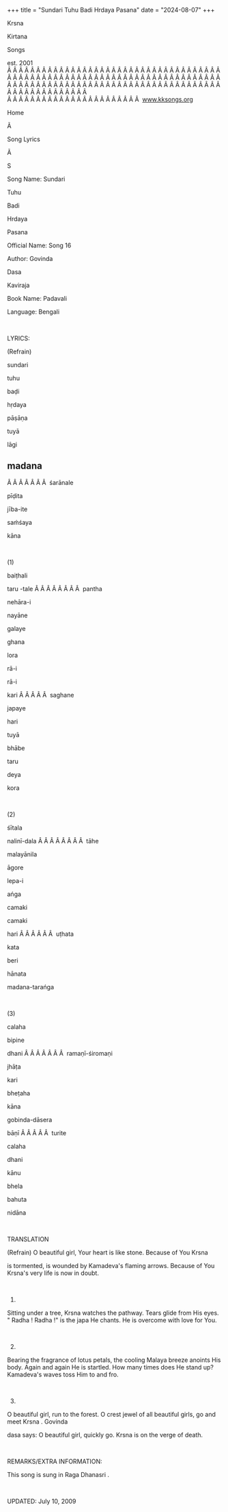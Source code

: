 +++ 
title = "Sundari Tuhu Badi Hrdaya Pasana"
date = "2024-08-07"
+++

Krsna
 
Kirtana
 
Songs

est. 2001
Â Â Â Â Â Â Â Â Â Â Â Â Â Â Â Â Â Â Â Â Â Â Â Â Â Â Â Â Â Â Â Â Â Â Â Â Â Â Â Â Â Â Â Â Â Â Â Â Â Â Â Â Â Â Â Â Â Â Â Â Â Â Â Â Â Â Â Â Â Â Â Â Â Â Â Â Â Â Â Â Â Â Â Â Â Â Â Â Â Â Â Â Â Â Â Â Â Â Â Â Â Â Â Â Â Â Â Â Â Â Â Â Â Â Â Â Â Â Â Â Â Â Â Â Â  
Â Â Â Â Â Â Â Â Â Â Â Â Â Â Â Â Â Â Â Â Â Â Â  
www.kksongs.org








Home


Ã 
 
Song Lyrics
 
Ã 
 
S


Song Name: 
Sundari
 
Tuhu
 
Badi
 
Hrdaya


Pasana


Official Name: Song 16


Author: 
Govinda
 
Dasa
 
Kaviraja


Book Name: 
Padavali


Language: 
Bengali


 


LYRICS:


(Refrain)


sundari
 
tuhu
 
baḍi


hṛdaya
 
pāṣāṇa


tuyā
 
lāgi
 
madana
-
Â Â Â Â Â Â Â  
śarānale
 
pīḍita


jība-ite
 
saḿśaya
 
kāna


 


(1)


baiṭhali
 
taru
-tale
Â Â Â Â Â Â Â Â  
pantha
 
nehāra-i


nayāne
 
galaye
 
ghana
 
lora


rā-i
 
rā-i
 
kari
Â Â Â Â Â  
saghane
 
japaye
 
hari


tuyā
 
bhābe
 
taru
 
deya
 
kora


 


(2)


śītala
 
nalinī-dala
Â Â Â Â Â Â Â Â  
tāhe
 
malayānila


āgore
 
lepa-i
 
ańga


camaki


camaki
 
hari
Â Â Â Â Â Â  
uṭhata
 
kata
 
beri


hānata
 
madana-tarańga


 


(3)


calaha


bipine
 
dhani
Â Â Â Â Â Â Â  
ramaṇī-śiromaṇi


jhāṭa
 
kari
 
bheṭaha


kāna


gobinda-dāsera
 
bāṇī
Â Â Â Â Â  
turite
 
calaha
 
dhani


kānu
 
bhela
 
bahuta
 
nidāna


 


TRANSLATION


(Refrain)
O beautiful girl, Your heart is like stone. Because of You 
Krsna

is tormented, is wounded by 
Kamadeva's
 flaming
arrows. Because of You 
Krsna's
 very life is now in
doubt.


 


1)
Sitting under a tree, 
Krsna
 watches the pathway.
Tears glide from His eyes. "
Radha
! 
Radha
!" is the 
japa
 He
chants. He is overcome with love for You. 


 


2)
Bearing the fragrance of lotus petals, the cooling Malaya breeze anoints His
body. Again and again He is startled. How many times does He stand up? 
Kamadeva's
 waves toss Him to and fro.


 


3)
O beautiful girl, run to the forest. O crest jewel of all beautiful girls, go
and meet 
Krsna
. 
Govinda
 
dasa
 says: O beautiful girl, quickly go. 
Krsna
 is on the verge of death.


 


REMARKS/EXTRA INFORMATION:


This
song is sung in Raga 
Dhanasri
.


 


UPDATED:
 July 10, 2009